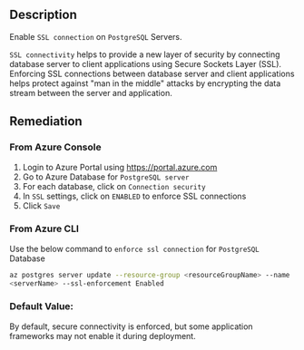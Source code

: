 ## Description

Enable `SSL connection` on `PostgreSQL` Servers.

`SSL connectivity` helps to provide a new layer of security by connecting database server to client applications using Secure Sockets Layer (SSL). Enforcing SSL connections between database server and client applications helps protect against "man in the middle" attacks by encrypting the data stream between the server and application.

## Remediation

### From Azure Console

  1. Login to Azure Portal using https://portal.azure.com
  2. Go to Azure Database for `PostgreSQL server`
  3. For each database, click on `Connection security`
  4. In `SSL` settings, click on `ENABLED` to enforce SSL connections
  5. Click `Save`

### From Azure CLI

Use the below command to `enforce ssl connection` for `PostgreSQL` Database

```bash
az postgres server update --resource-group <resourceGroupName> --name
<serverName> --ssl-enforcement Enabled
```

### Default Value:

By default, secure connectivity is enforced, but some application frameworks may not enable it during deployment.